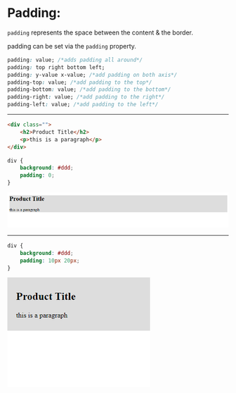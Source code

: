 <!-- @format -->

# Padding:

`padding` represents the space between the content & the border.

padding can be set via the `padding` property.

```css
padding: value; /*adds padding all around*/
padding: top right bottom left;
padding: y-value x-value; /*add padding on both axis*/
padding-top: value; /*add padding to the top*/
padding-bottom: value; /*add padding to the bottom*/
padding-right: value; /*add padding to the right*/
padding-left: value; /*add padding to the left*/
```

---

```html
<div class="">
	<h2>Product Title</h2>
	<p>this is a paragraph</p>
</div>
```

```css
div {
	background: #ddd;
	padding: 0;
}
```

![Padding none](Images/PaddingNone.png)

---

```css
div {
	background: #ddd;
	padding: 10px 20px;
}
```

![Padding](Images/Padding.png)